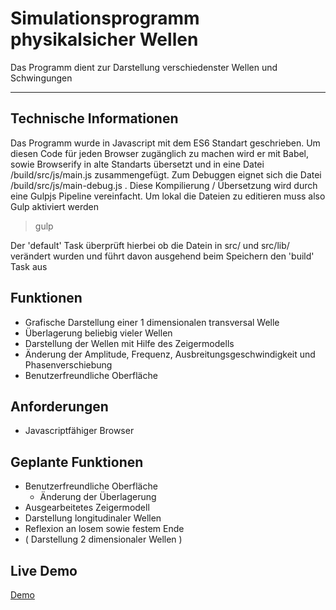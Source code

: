 # Simulationsprogramm physikalsicher Wellen
Das Programm dient zur Darstellung verschiedenster Wellen und Schwingungen

---

## Technische Informationen
Das Programm wurde in Javascript mit dem ES6 Standart geschrieben. Um diesen Code für jeden Browser zugänglich zu machen wird er mit Babel, sowie Browserify in alte
Standarts übersetzt und in eine Datei /build/src/js/main.js zusammengefügt. Zum Debuggen eignet sich die Datei /build/src/js/main-debug.js .
Diese Kompilierung / Übersetzung wird durch eine Gulpjs Pipeline vereinfacht. Um lokal die Dateien zu editieren muss also Gulp aktiviert werden

> gulp

Der 'default' Task überprüft hierbei ob die Datein in src/ und src/lib/ verändert wurden und führt davon ausgehend beim Speichern den 'build' Task aus

## Funktionen
- Grafische Darstellung einer 1 dimensionalen transversal Welle
- Überlagerung beliebig vieler Wellen
- Darstellung der Wellen mit Hilfe des Zeigermodells 
- Änderung der Amplitude, Frequenz, Ausbreitungsgeschwindigkeit und Phasenverschiebung
- Benutzerfreundliche Oberfläche
## Anforderungen
- Javascriptfähiger Browser
## Geplante Funktionen
- Benutzerfreundliche Oberfläche
  - Änderung der Überlagerung
- Ausgearbeitetes Zeigermodell
- Darstellung longitudinaler Wellen
- Reflexion an losem sowie festem Ende
- ( Darstellung 2 dimensionaler Wellen )
## Live Demo
[Demo](https://alx0.lima-city.de/)
